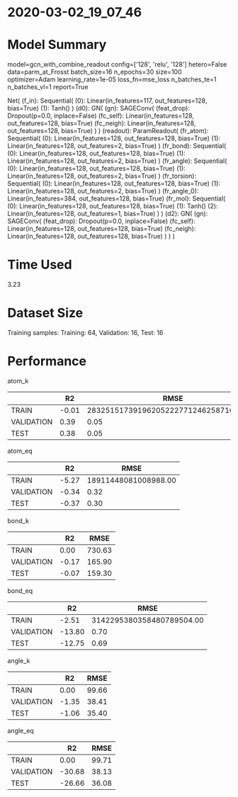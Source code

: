 2020-03-02_19_07_46
===========================
# Model Summary
model=gcn_with_combine_readout
config=['128', 'relu', '128']
hetero=False
data=parm_at_Frosst
batch_size=16
n_epochs=30
size=100
optimizer=Adam
learning_rate=1e-05
loss_fn=mse_loss
n_batches_te=1
n_batches_vl=1
report=True

Net(
  (f_in): Sequential(
    (0): Linear(in_features=117, out_features=128, bias=True)
    (1): Tanh()
  )
  (d0): GN(
    (gn): SAGEConv(
      (feat_drop): Dropout(p=0.0, inplace=False)
      (fc_self): Linear(in_features=128, out_features=128, bias=True)
      (fc_neigh): Linear(in_features=128, out_features=128, bias=True)
    )
  )
  (readout): ParamReadout(
    (fr_atom): Sequential(
      (0): Linear(in_features=128, out_features=128, bias=True)
      (1): Linear(in_features=128, out_features=2, bias=True)
    )
    (fr_bond): Sequential(
      (0): Linear(in_features=128, out_features=128, bias=True)
      (1): Linear(in_features=128, out_features=2, bias=True)
    )
    (fr_angle): Sequential(
      (0): Linear(in_features=128, out_features=128, bias=True)
      (1): Linear(in_features=128, out_features=2, bias=True)
    )
    (fr_torsion): Sequential(
      (0): Linear(in_features=128, out_features=128, bias=True)
      (1): Linear(in_features=128, out_features=2, bias=True)
    )
    (fr_angle_0): Linear(in_features=384, out_features=128, bias=True)
    (fr_mol): Sequential(
      (0): Linear(in_features=128, out_features=128, bias=True)
      (1): Tanh()
      (2): Linear(in_features=128, out_features=1, bias=True)
    )
  )
  (d2): GN(
    (gn): SAGEConv(
      (feat_drop): Dropout(p=0.0, inplace=False)
      (fc_self): Linear(in_features=128, out_features=128, bias=True)
      (fc_neigh): Linear(in_features=128, out_features=128, bias=True)
    )
  )
)
# Time Used 
3.23

# Dataset Size
Training samples: 
Training: 64, Validation: 16, Test: 16
# Performance
atom_k

|              |R2            |RMSE          |
|------------- |------------- |------------- |
|TRAIN         |-0.01         |28325151739196205222771246258716672.00|
|VALIDATION    |0.39          |0.05          |
|TEST          |0.38          |0.05          |


atom_eq

|              |R2            |RMSE          |
|------------- |------------- |------------- |
|TRAIN         |-5.27         |18911448081008988.00|
|VALIDATION    |-0.34         |0.32          |
|TEST          |-0.37         |0.30          |


bond_k

|              |R2            |RMSE          |
|------------- |------------- |------------- |
|TRAIN         |0.00          |730.63        |
|VALIDATION    |-0.17         |165.90        |
|TEST          |-0.07         |159.30        |


bond_eq

|              |R2            |RMSE          |
|------------- |------------- |------------- |
|TRAIN         |-2.51         |3142295380358480789504.00|
|VALIDATION    |-13.80        |0.70          |
|TEST          |-12.75        |0.69          |


angle_k

|              |R2            |RMSE          |
|------------- |------------- |------------- |
|TRAIN         |0.00          |99.66         |
|VALIDATION    |-1.35         |38.41         |
|TEST          |-1.06         |35.40         |


angle_eq

|              |R2            |RMSE          |
|------------- |------------- |------------- |
|TRAIN         |0.00          |99.71         |
|VALIDATION    |-30.68        |38.13         |
|TEST          |-26.66        |36.08         |


